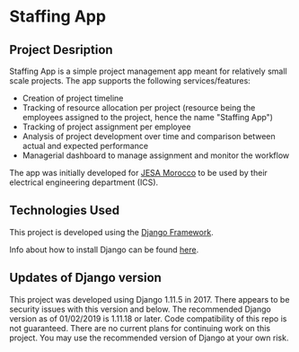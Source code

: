 # Staffing App

## Project Desription 

Staffing App is a simple project management app meant for relatively small scale projects. The app supports the following services/features:

* Creation of project timeline
* Tracking of resource allocation per project (resource being the employees assigned to the project, hence the name "Staffing App")
* Tracking of project assignment per employee
* Analysis of project development over time and comparison between actual and expected performance
* Managerial dashboard to manage assignment and monitor the workflow

The app was initially developed for [JESA Morocco](http://www.ocpgroup.ma/excellence-mondiale/partenariats-cles/jacobs-engineering-sa-jesa) to be used by their electrical engineering department (ICS).

## Technologies Used

This project is developed using the [Django Framework](https://www.djangoproject.com/).

Info about how to install Django can be found [here](https://docs.djangoproject.com/en/2.1/topics/install/).

## Updates of Django version

This project was developed using Django 1.11.5 in 2017. There appears to be security issues with this version and below. The recommended Django version as of  01/02/2019 is 1.11.18 or later. Code compatibility of this repo is not guaranteed. There are no current plans for continuing work on this project. You may use the recommended version of Django at your own risk. 
